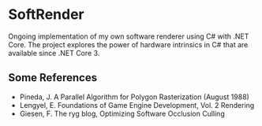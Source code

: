 # SoftRender
Ongoing implementation of my own software renderer using C# with .NET Core. The project explores the power of hardware intrinsics in C# that are available since .NET Core 3.

## Some References
* Pineda, J. A Parallel Algorithm for Polygon Rasterization (August 1988)
* Lengyel, E. Foundations of Game Engine Development, Vol. 2 Rendering
* Giesen, F. The ryg blog, Optimizing Software Occlusion Culling
